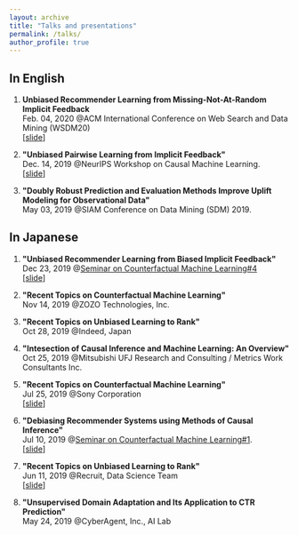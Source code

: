 ```yaml
---
layout: archive
title: "Talks and presentations"
permalink: /talks/
author_profile: true
---
```


## In English

1. **Unbiased Recommender Learning from Missing-Not-At-Random Implicit Feedback**  
   Feb. 04, 2020 @ACM International Conference on Web Search and Data Mining (WSDM20)  
   [[slide](https://usaito.github.io/files/relmf-slide.pdf)]

2. **"Unbiased Pairwise Learning from Implicit Feedback"** <br>
   Dec. 14, 2019 @NeurIPS Workshop on Causal Machine Learning.  
   [[slide](https://usaito.github.io/files/ubpr_ws_slide.pdf)]

3. **"Doubly Robust Prediction and Evaluation Methods Improve Uplift Modeling for Observational Data"**  
   May 03, 2019 @SIAM Conference on Data Mining (SDM) 2019.

## In Japanese

1. **"Unbiased Recommender Learning from Biased Implicit Feedback"**  
   Dec 23, 2019 @[Seminar on Counterfactual Machine Learning#4](https://cfml.connpass.com/event/155167/)  
   [[slide](https://usaito.github.io/files/191223_CFML_study.pdf)]

1. **"Recent Topics on Counterfactual Machine Learning"**  
   Nov 14, 2019 @ZOZO Technologies, Inc.

1. **"Recent Topics on Unbiased Learning to Rank"**  
   Oct 28, 2019 @Indeed, Japan

1. **"Intesection of Causal Inference and Machine Learning: An Overview"**  
   Oct 25, 2019 @Mitsubishi UFJ Research and Consulting / Metrics Work Consultants Inc.

1. **"Recent Topics on Counterfactual Machine Learning"**  
   Jul 25, 2019 @Sony Corporation  
   [[slide](https://usaito.github.io/files/190729_sonyRD.pdf)]

1. **"Debiasing Recommender Systems using Methods of Causal Inference"**  
   Jul 10, 2019 @[Seminar on Counterfactual Machine Learning#1](https://connpass.com/event/128714/). <br>
   [[slide](https://usaito.github.io/files/190710_CFML_study.pdf)]

1. **"Recent Topics on Unbiased Learning to Rank"**  
   Jun 11, 2019 @Recruit, Data Science Team  
   [[slide](https://usaito.github.io/files/190611_Recruit.pdf)]

1. **"Unsupervised Domain Adaptation and Its Application to CTR Prediction"**  
   May 24, 2019 @CyberAgent, Inc., AI Lab
